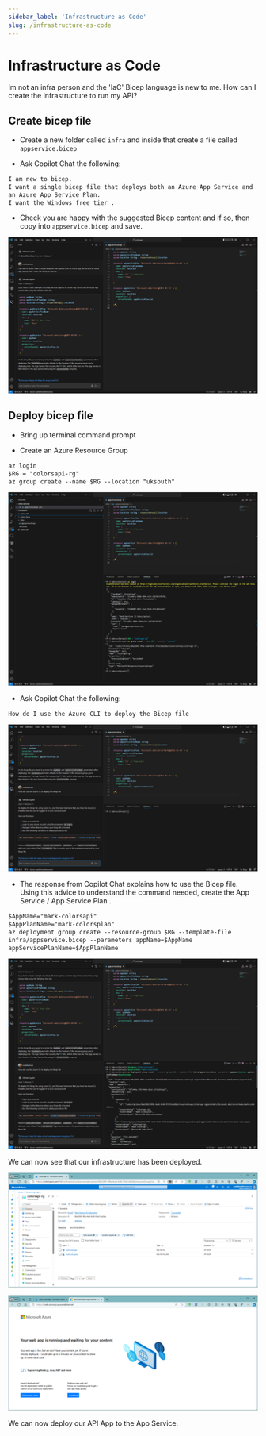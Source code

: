 ```yaml
---
sidebar_label: 'Infrastructure as Code'
slug: /infrastructure-as-code
---
```


# Infrastructure as Code

Im not an infra person and the 'IaC' Bicep language is new to me. How can I create the infrastructure to run my API?


## Create bicep file

- Create a new folder called `infra` and inside that create a file called `appservice.bicep`

- Ask Copilot Chat the following:

```
I am new to bicep.
I want a single bicep file that deploys both an Azure App Service and an Azure App Service Plan. 
I want the Windows free tier .
```

- Check you are happy with the suggested Bicep content and if so, then copy into `appservice.bicep` and save.

![](images/infra1.png)

## Deploy bicep file

- Bring up terminal command prompt

- Create an Azure Resource Group

```
az login
$RG = "colorsapi-rg"
az group create --name $RG --location "uksouth"  
```

![](images/infra2.png)


- Ask Copilot Chat the following:

```
How do I use the Azure CLI to deploy the Bicep file 
```

![](images/infra3.png)

 
- The response from Copilot Chat explains how to use the Bicep file.  Using this advice to understand the command needed, create the App Service / App Service Plan .


```
$AppName="mark-colorsapi"
$AppPlanName="mark-colorsplan"
az deployment group create --resource-group $RG --template-file infra/appservice.bicep --parameters appName=$AppName appServicePlanName=$AppPlanName
```

![alt text](images/infra4.png)


We can now see that our infrastructure has been deployed. 

![alt text](images/infra5.png)

![alt text](images/infra6.png)


We can now deploy our API App to the App Service. 


 
